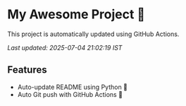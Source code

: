 # My Awesome Project 🚀

This project is automatically updated using GitHub Actions.

_Last updated: 2025-07-04 21:02:19 IST_

## Features
- Auto-update README using Python 🐍
- Auto Git push with GitHub Actions 🤖
